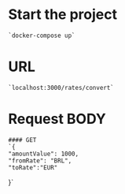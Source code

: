 # Start the project

    `docker-compose up`

# URL

    `localhost:3000/rates/convert`

# Request BODY

    #### GET
    `{
    "amountValue": 1000,
    "fromRate": "BRL",
    "toRate":"EUR"

}`
